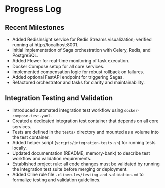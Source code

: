# Progress Log

## Recent Milestones

- Added RedisInsight service for Redis Streams visualization; verified running at http://localhost:8001.
- Initial implementation of Saga orchestration with Celery, Redis, and PostgreSQL.
- Added Flower for real-time monitoring of task execution.
- Docker Compose setup for all core services.
- Implemented compensation logic for robust rollback on failures.
- Added optional FastAPI endpoint for triggering Sagas.
- Refactored orchestrator and tasks for clarity and maintainability.

## Integration Testing and Validation

- Introduced automated integration test workflow using `docker-compose.test.yaml`.
- Created a dedicated integration test container that depends on all core services.
- Tests are defined in the `tests/` directory and mounted as a volume into the test container.
- Added helper script (`scripts/integration-tests.sh`) for running tests locally.
- Updated documentation (README, memory-bank) to describe test workflow and validation requirements.
- Established project rule: all code changes must be validated by running the integration test suite before merging or deployment.
- Added Cline rule file `.clinerules/testing-and-validation.md` to formalize testing and validation guidelines.
